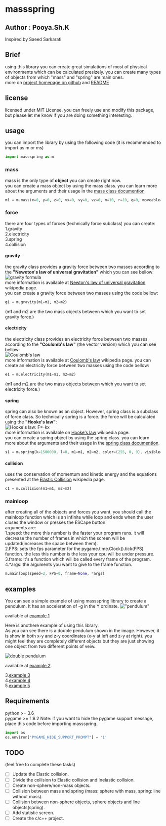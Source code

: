# massspring

## Author : Pooya.Sh.K

Inspired by Saeed Sarkarati

## Brief

using this library you can create great simulations of most of physical environments which can be calculated presizely. you can create many types of objects from which "mass" and "spring" are main ones.  
more on [project homepage on github](https://github.com/pooya-shams/massspring) and [README](https://github.com/pooya-shams/massspring/blob/master/massspring/README.md)

## license

licensed under MIT License.
you can freely use and modify this package, but please let me know if you are doing something interesting.

## usage

you can import the library by using the following code (it is recommended to import as m or ms)

```python
import massspring as m
```

### mass

mass is the only type of **object** you can create right now.  
you can create a mass object by using the mass class. you can learn more about the arguments and their usage in the [mass class documention](./massspring.py#mass)

```python
m1 = m.mass(x=0, y=0, z=0, vx=0, vy=0, vz=0, m=10, r=10, q=0, moveable=False, solid=True, bound=True, gravitateable=False, resistable=False, electrical=False, conductive=False, color=(0, 255, 0), visible=True)
```

### force

there are four types of forces (technically force subclass) you can create:  
1.gravity  
2.electricity  
3.spring  
4.collision  

#### gravity

the gravity class provides a gravity force between two masses according to the **"Newoton's law of universal gravitation"** which you can see bellow:  
![gravity formula](https://wikimedia.org/api/rest_v1/media/math/render/svg/8c6ee5510ba3c7d6664775c0e76b53e72468303a)  
more information is available at [Newton's law of universal gravitation](https://en.wikipedia.org/wiki/Newton%27s_law_of_universal_gravitation) wikipedia page.  
you can create a gravity force between two masses using the code bellow:

```python
g1 = m.gravity(m1=m1, m2=m2)
```

(m1 and m2 are the two mass objects between which you want to set gravity force.)

#### electricity

the electricity class provides an electricity force between two masses according to the **"Coulomb's law"** (the vector version) which you can see bellow:  
![Coulomb's law](https://wikimedia.org/api/rest_v1/media/math/render/svg/6a815b94d95194b85a8fe53c0b1b5935764ea458)  
more information is available at [Coulomb's law](https://en.wikipedia.org/wiki/Coulomb%27s_law) wikipedia page.
you can create an electricity force between two masses using the code bellow:

```python
e1 = m.electricity(m1=m1, m2=m2)
```

(m1 and m2 are the two mass objects between which you want to set electricity force.)

#### spring

spring can also be known as an object. However, spring class is a subclass of force class. So technically spring is a force. the force will be calculated using the **"Hooke's law"**:  
![Hooke's law: F=-kx](https://wikimedia.org/api/rest_v1/media/math/render/svg/66774554c5cee5c22c57b0950c06ded0d36da720)  
more information is available on [Hooke's law](https://en.wikipedia.org/wiki/Hooke%27s_law) wikipedia page.  
you can create a spring object by using the spring class. you can learn more about the arguments and their usage in the [spring class documention](./massspring.py#spring).

```python
s1 = m.spring(k=1500000, l=0, m1=m1, m2=m2, color=(255, 0, 0), visible=True)
```

#### collision

uses the conservation of momentum and kinetic energy and the equations presented at the [Elastic Collision](https://en.wikipedia.org/wiki/Elastic_collision) wikipedia page.

```python
c1 = m.collision(m1=m1, m2=m2)
```

### mainloop

after creating all of the objects and forces you want, you should call the mainloop function which is an infinite while loop and ends when the user closes the window or presses the ESCape button.  
arguments are:  
1.speed: the more this number is the faster your program runs. it will decrease the number of frames in which the screen will be updated(increases the space between them).  
2.FPS: sets the fps parameter for the pygame.time.Clock().tick(FPS) function. the less this number is the less your cpu will be under pressure.  
3.frame: it's a function which will be called every frame of the program.  
4.\*args: the arguments you want to give to the frame function.

```python
m.mainloop(speed=2, FPS=0, frame=None, *args)
```

## examples

You can see a simple example of using massspring library to create a pendulum.
It has an acceleration of -g in the Y ordinate.
!["pendulum"](https://github.com/pooya-shams/massspring/tree/master/images/massspring%20(pendulum).gif)

available at [example 1](./example%201%20(pendulum).py)

Here is anothere example of using this library.</br>
As you can see there is a double pendulum shown in the image. However, it is show in both x-y and z-y coordinates (x-y at left and z-y at right). you might feel they are completely different objects but they are just showing one object from two different points of veiw.

![double pendulum](https://github.com/pooya-shams/massspring/tree/master/images/massspring%20(double%20pendulum).gif)

available at [example 2](./example%202%20(double%20pendulum%203d).py).

3.[example 3]("./example%203%20(3d%20pyramid).py")  
4.[example 4](./example%204%20(rope).py)  
5.[example 5](./example%205%20(collision).py)  

## Requirements

python >= 3.6  
pygame >= 1.9.2
Note: if you want to hide the pygame support message, place this code before importing massspring.

```python
import os
os.environ["PYGAME_HIDE_SUPPORT_PROMPT"] = '1'
```

## TODO

(feel free to complete these tasks)

- [ ] Update the Elastic collision.
- [ ] Divide the collision to Elastic collision and Inelastic collision.
- [ ] Create non-sphere/non-mass objects.
- [ ] Collision between mass and spring (mass: sphere with mass, spring: line without mass).
- [ ] Collision between non-sphere objects, sphere objects and line objects(spring).
- [ ] Add statistic screen.
- [ ] Create the c/c++ project.
